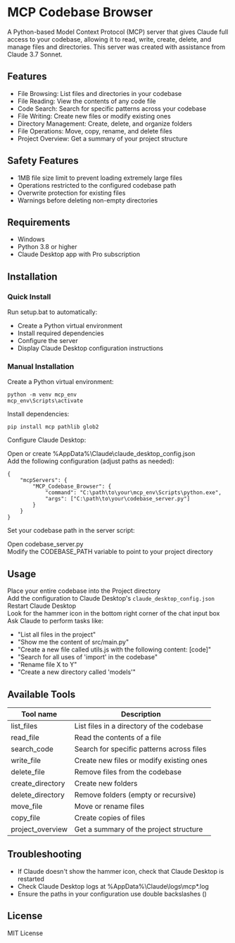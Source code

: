 # MCP Codebase Browser
A Python-based Model Context Protocol (MCP) server that gives Claude full access to your codebase, allowing it to read, write, create, delete, and manage files and directories. This server was created with assistance from Claude 3.7 Sonnet.
## Features
* File Browsing: List files and directories in your codebase
* File Reading: View the contents of any code file
* Code Search: Search for specific patterns across your codebase
* File Writing: Create new files or modify existing ones
* Directory Management: Create, delete, and organize folders
* File Operations: Move, copy, rename, and delete files
* Project Overview: Get a summary of your project structure
## Safety Features
* 1MB file size limit to prevent loading extremely large files
* Operations restricted to the configured codebase path
* Overwrite protection for existing files
* Warnings before deleting non-empty directories
## Requirements
* Windows
* Python 3.8 or higher
* Claude Desktop app with Pro subscription
## Installation
### Quick Install

Run setup.bat to automatically:

* Create a Python virtual environment
* Install required dependencies
* Configure the server
* Display Claude Desktop configuration instructions



### Manual Installation

Create a Python virtual environment:
```
python -m venv mcp_env
mcp_env\Scripts\activate
```
Install dependencies:
```
pip install mcp pathlib glob2
```
Configure Claude Desktop:

Open or create %AppData%\Claude\claude_desktop_config.json  
Add the following configuration (adjust paths as needed):
```
{
	"mcpServers": {
		"MCP_Codebase_Browser": {
			"command": "C:\path\to\your\mcp_env\Scripts\python.exe",
			"args": ["C:\path\to\your\codebase_server.py"]
		}
	}
}
```


Set your codebase path in the server script:

Open codebase_server.py  
Modify the CODEBASE_PATH variable to point to your project directory



## Usage

Place your entire codebase into the Project directory  
Add the configuration to Claude Desktop's `claude_desktop_config.json`  
Restart Claude Desktop  
Look for the hammer icon in the bottom right corner of the chat input box  
Ask Claude to perform tasks like:

* "List all files in the project"
* "Show me the content of src/main.py"
* "Create a new file called utils.js with the following content: [code]"
* "Search for all uses of 'import' in the codebase"
* "Rename file X to Y"
* "Create a new directory called 'models'"



## Available Tools
Tool name       | Description
----------------|--------------------------------------------------
list_files      | List files in a directory of the codebase
read_file       | Read the contents of a file
search_code     | Search for specific patterns across files
write_file      | Create new files or modify existing ones
delete_file     | Remove files from the codebase
create_directory| Create new folders
delete_directory| Remove folders (empty or recursive)
move_file       | Move or rename files
copy_file       | Create copies of files
project_overview| Get a summary of the project structure

## Troubleshooting
* If Claude doesn't show the hammer icon, check that Claude Desktop is restarted
* Check Claude Desktop logs at %AppData%\Claude\logs\mcp*.log
* Ensure the paths in your configuration use double backslashes (\)
## License
MIT License